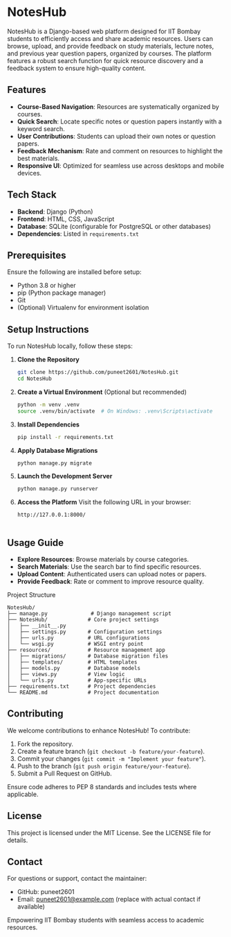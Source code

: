 # NotesHub

NotesHub is a Django-based web platform designed for IIT Bombay students to efficiently access and share academic resources. Users can browse, upload, and provide feedback on study materials, lecture notes, and previous year question papers, organized by courses. The platform features a robust search function for quick resource discovery and a feedback system to ensure high-quality content.

## Features

- **Course-Based Navigation**: Resources are systematically organized by courses.
- **Quick Search**: Locate specific notes or question papers instantly with a keyword search.
- **User Contributions**: Students can upload their own notes or question papers.
- **Feedback Mechanism**: Rate and comment on resources to highlight the best materials.
- **Responsive UI**: Optimized for seamless use across desktops and mobile devices.

## Tech Stack

- **Backend**: Django (Python)
- **Frontend**: HTML, CSS, JavaScript
- **Database**: SQLite (configurable for PostgreSQL or other databases)
- **Dependencies**: Listed in `requirements.txt`

## Prerequisites

Ensure the following are installed before setup:

- Python 3.8 or higher
- pip (Python package manager)
- Git
- (Optional) Virtualenv for environment isolation

## Setup Instructions

To run NotesHub locally, follow these steps:

1. **Clone the Repository**
   ```bash
   git clone https://github.com/puneet2601/NotesHub.git
   cd NotesHub


2. **Create a Virtual Environment** (Optional but recommended)
   ```bash
   python -m venv .venv
   source .venv/bin/activate  # On Windows: .venv\Scripts\activate


3. **Install Dependencies**
   ```bash
   pip install -r requirements.txt


4. **Apply Database Migrations**
   ```bash
   python manage.py migrate


5. **Launch the Development Server**
   ```bash
   python manage.py runserver


6. **Access the Platform** Visit the following URL in your browser:
   ```bash
   http://127.0.0.1:8000/



## Usage Guide

* **Explore Resources**: Browse materials by course categories.
* **Search Materials**: Use the search bar to find specific resources.
* **Upload Content**: Authenticated users can upload notes or papers.
* **Provide Feedback**: Rate or comment to improve resource quality.

Project Structure
```
NotesHub/
├── manage.py              # Django management script
├── NotesHub/             # Core project settings
│   ├── __init__.py
│   ├── settings.py       # Configuration settings
│   ├── urls.py           # URL configurations
│   └── wsgi.py           # WSGI entry point
├── resources/            # Resource management app
│   ├── migrations/       # Database migration files
│   ├── templates/        # HTML templates
│   ├── models.py         # Database models
│   ├── views.py          # View logic
│   └── urls.py           # App-specific URLs
├── requirements.txt      # Project dependencies
└── README.md             # Project documentation
```

## Contributing
We welcome contributions to enhance NotesHub! To contribute:

1. Fork the repository.
2. Create a feature branch (`git checkout -b feature/your-feature`).
3. Commit your changes (`git commit -m "Implement your feature"`).
4. Push to the branch (`git push origin feature/your-feature`).
5. Submit a Pull Request on GitHub.

Ensure code adheres to PEP 8 standards and includes tests where applicable.

## License
This project is licensed under the MIT License. See the LICENSE file for details.

## Contact
For questions or support, contact the maintainer:

- GitHub: puneet2601
- Email: puneet2601@example.com (replace with actual contact if available)


Empowering IIT Bombay students with seamless access to academic resources.
